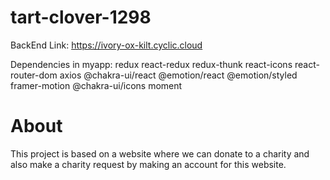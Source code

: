 # tart-clover-1298

BackEnd Link:
https://ivory-ox-kilt.cyclic.cloud

Dependencies in myapp:
redux 
react-redux 
redux-thunk 
react-icons 
react-router-dom
axios
@chakra-ui/react @emotion/react @emotion/styled framer-motion
 @chakra-ui/icons
 moment

# About
This project is based on a website where we can donate to a charity and also make a charity request by making an account for this website.
